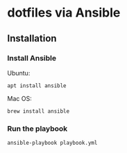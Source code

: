 # dotfiles via Ansible

## Installation

### Install Ansible

Ubuntu:

```
apt install ansible
```

Mac OS:

```
brew install ansible
```

### Run the playbook

```
ansible-playbook playbook.yml
```
